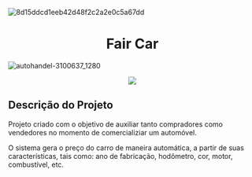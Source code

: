 ![8d15ddcd1eeb42d48f2c2a2e0c5a67dd](https://github.com/ingoreichertjr/car_predictions/assets/80931224/d084defc-15da-441b-a962-51b12be3d47f)

<h1 align="center"> Fair Car </h1>

![autohandel-3100637_1280](https://github.com/ingoreichertjr/car_predictions/assets/80931224/278559ef-414b-40cc-9a7f-71aa1d2a5ef2)

<p align="center">
<img loading="lazy" src="http://img.shields.io/static/v1?label=STATUS&message=EM%20DESENVOLVIMENTO&color=GREEN&style=for-the-badge"/>
</p>

<h2>Descrição do Projeto</h2>
Projeto criado com o objetivo de auxiliar tanto compradores como vendedores no momento de comercializiar um automóvel. 

O sistema gera o preço do carro de maneira automática, a partir de suas características, tais como: ano de fabricação, hodômetro, cor, motor, combustível, etc.
